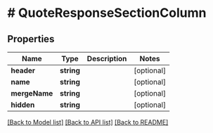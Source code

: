 # # QuoteResponseSectionColumn

## Properties

Name | Type | Description | Notes
------------ | ------------- | ------------- | -------------
**header** | **string** |  | [optional]
**name** | **string** |  | [optional]
**mergeName** | **string** |  | [optional]
**hidden** | **string** |  | [optional]

[[Back to Model list]](../../README.md#models) [[Back to API list]](../../README.md#endpoints) [[Back to README]](../../README.md)

